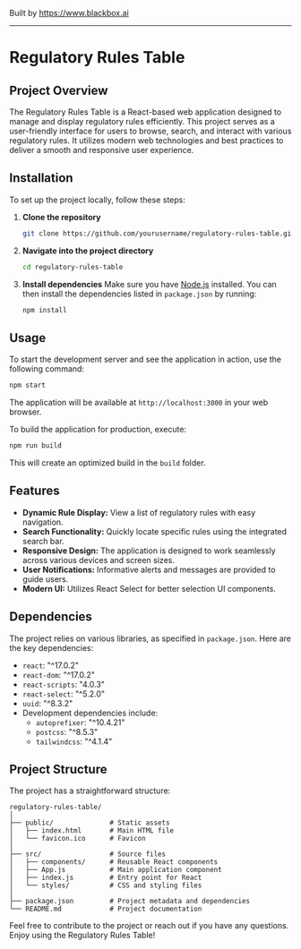 
Built by https://www.blackbox.ai

---

# Regulatory Rules Table

## Project Overview
The Regulatory Rules Table is a React-based web application designed to manage and display regulatory rules efficiently. This project serves as a user-friendly interface for users to browse, search, and interact with various regulatory rules. It utilizes modern web technologies and best practices to deliver a smooth and responsive user experience.

## Installation
To set up the project locally, follow these steps:

1. **Clone the repository**
   ```bash
   git clone https://github.com/yourusername/regulatory-rules-table.git
   ```
   
2. **Navigate into the project directory**
   ```bash
   cd regulatory-rules-table
   ```

3. **Install dependencies**
   Make sure you have [Node.js](https://nodejs.org/) installed. You can then install the dependencies listed in `package.json` by running:
   ```bash
   npm install
   ```

## Usage
To start the development server and see the application in action, use the following command:
```bash
npm start
```
The application will be available at `http://localhost:3000` in your web browser.

To build the application for production, execute:
```bash
npm run build
```
This will create an optimized build in the `build` folder.

## Features
- **Dynamic Rule Display:** View a list of regulatory rules with easy navigation.
- **Search Functionality:** Quickly locate specific rules using the integrated search bar.
- **Responsive Design:** The application is designed to work seamlessly across various devices and screen sizes.
- **User Notifications:** Informative alerts and messages are provided to guide users.
- **Modern UI:** Utilizes React Select for better selection UI components.

## Dependencies
The project relies on various libraries, as specified in `package.json`. Here are the key dependencies:
- `react`: "^17.0.2"
- `react-dom`: "^17.0.2"
- `react-scripts`: "4.0.3"
- `react-select`: "^5.2.0"
- `uuid`: "^8.3.2"
- Development dependencies include:
  - `autoprefixer`: "^10.4.21"
  - `postcss`: "^8.5.3"
  - `tailwindcss`: "^4.1.4"

## Project Structure
The project has a straightforward structure:

```
regulatory-rules-table/
│
├── public/              # Static assets
│   ├── index.html       # Main HTML file
│   └── favicon.ico      # Favicon
│
├── src/                 # Source files
│   ├── components/      # Reusable React components
│   ├── App.js           # Main application component
│   ├── index.js         # Entry point for React
│   └── styles/          # CSS and styling files
│
├── package.json         # Project metadata and dependencies
└── README.md            # Project documentation
```

Feel free to contribute to the project or reach out if you have any questions. Enjoy using the Regulatory Rules Table!